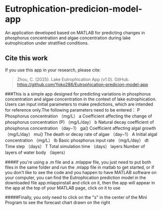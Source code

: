 # Eutrophication-predicion-model-app
An application developed based on MATLAB for predicting changes in phosphorus concentration and algae concentration during lake eutrophication under stratified conditions.
## Cite this work
If you use this app in your research, please cite:  
> Zhou, C. (2025). Lake Eutrophication App (v1.0). GitHub. https://github.com/Yoko286/Eutrophication-predicion-model-app

###This is a simple app designed for predicting variations in phosphorus concentration and algae concentration in the context of lake eutrophication. Users can input initial parameters to make predictions, which are intended for reference only.The following parameters need to be entered：
P	Phosphorus concentration	（mg/L）
a	Coefficient affecting the change of phosphorus concentration (P)	（mg/L/day）
b	Natural decay coefficient of phosphorus concentration	（day−1）
ga()	Coefficient affecting algal growth	（mg/L/day）
mu()	The death or decay rate of algae	（day−1）
A	Initial algal concentration	（mg/L）
Ib	Basic phosphorus input rate	（mg/L/day）
dt	Time step	（days）
T	Total simulation time	（days）
layers	Number of layers of water body	（layers）

####If you're using a .m file and a .mlappw file, you just need to put both files in the same folder and run the .mlapp file in matlab to get started, or if you don't like to see the code and you happen to have MATLAB software on your computer, you can find the Eutrophication prediction model in the downloaded file app.mlappinstall and click on it, then the app will appear in the app at the top of your MATLAB page, click on it to use

#####Finally, you only need to click on the "s" in the center of the Mini Program to see the forecast chart drawn on the right
